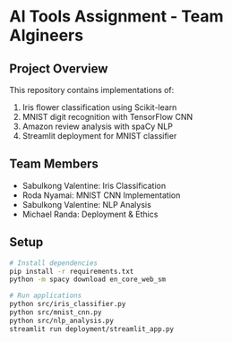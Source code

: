 # AI Tools Assignment - Team AIgineers

## Project Overview
This repository contains implementations of:
1. Iris flower classification using Scikit-learn
2. MNIST digit recognition with TensorFlow CNN
3. Amazon review analysis with spaCy NLP
4. Streamlit deployment for MNIST classifier

## Team Members
- Sabulkong Valentine: Iris Classification
- Roda Nyamai: MNIST CNN Implementation
- Sabulkong Valentine: NLP Analysis
- Michael Randa: Deployment & Ethics

## Setup
```bash
# Install dependencies
pip install -r requirements.txt
python -m spacy download en_core_web_sm

# Run applications
python src/iris_classifier.py
python src/mnist_cnn.py
python src/nlp_analysis.py
streamlit run deployment/streamlit_app.py
